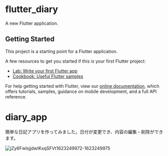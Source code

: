 # flutter_diary

A new Flutter application.

## Getting Started

This project is a starting point for a Flutter application.

A few resources to get you started if this is your first Flutter project:

- [Lab: Write your first Flutter app](https://flutter.dev/docs/get-started/codelab)
- [Cookbook: Useful Flutter samples](https://flutter.dev/docs/cookbook)

For help getting started with Flutter, view our
[online documentation](https://flutter.dev/docs), which offers tutorials,
samples, guidance on mobile development, and a full API reference.
# diary_app
簡単な日記アプリを作ってみました。日付が変更でき、内容の編集・削除ができます。

![jZy6FwlsjjdwIKxqSFVt1623249972-1623249975](https://user-images.githubusercontent.com/82754459/121377299-2f80d780-c97d-11eb-8d4d-ebc5e3a1fc29.gif)
